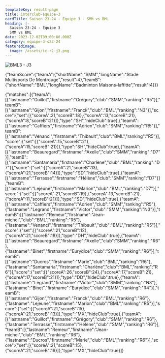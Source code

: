 ```yaml
---
templateKey: result-page
title: interclub-equipe-3
cardTitle: Saison 23-24 - Équipe 3 - SMM vs BML
heading: |-
  Saison 23-24 - Équipe 3
  SMM vs BML
date: 2023-12-02T09:00:00.000Z
category: equipe-3-s23-24
featuredimage:
  image: /assets/ic-r2-j3.png
---
```

![](/assets/ic-r2-j3.png "BML3 - J3")

<teamscoreboard>{"teamScore":{"teamA":{"shortName":"SMM","longName":"Stade Multisports De Montrouge","result":4},"teamB":{"shortName":"BML","longName":"Badminton Maisons-laffitte","result":4}}}</teamscoreboard>

<scoreboard>{"matches":[{"teamA":[{"lastname":"Guillot","firstname":"Grégory","club":"SMM","ranking":"R5"}],"teamB":[{"lastname":"Gijon","firstname":"Franck","club":"BML","ranking":"N3"}],"score":{"set":[{"scoreA":21,"scoreB":18},{"scoreA":13,"scoreB":21},{"scoreA":8,"scoreB":21}]},"type":"SH","hideClub":true},{"teamA":[{"lastname":"Caffiers","firstname":"Adrien","club":"SMM","ranking":"R5"}],"teamB":[{"lastname":"Venanci","firstname":"Thibault","club":"BML","ranking":"R5"}],"score":{"set":[{"scoreA":15,"scoreB":21},{"scoreA":15,"scoreB":21}]},"type":"SH","hideClub":true},{"teamA":[{"lastname":"Beauregard","firstname":"Axelle","club":"SMM","ranking":"D7"}],"teamB":[{"lastname":"Santamaria","firstname":"Charlène","club":"BML","ranking":"D7"}],"score":{"set":[{"scoreA":21,"scoreB":13},{"scoreA":21,"scoreB":14}]},"type":"SD","hideClub":true},{"teamA":[{"lastname":"Terrasse","firstname":"Hélène","club":"SMM","ranking":"D7"}],"teamB":[{"lastname":"Lejeune","firstname":"Marion","club":"BML","ranking":"D7"}],"score":{"set":[{"scoreA":21,"scoreB":19},{"scoreA":13,"scoreB":21},{"scoreA":11,"scoreB":21}]},"type":"SD","hideClub":true},{"teamA":[{"lastname":"Caffiers","firstname":"Adrien","club":"SMM","ranking":"R5"},{"lastname":"Legrand","firstname":"Victor","club":"SMM","ranking":"N3"}],"teamB":[{"lastname":"Remeur","firstname":"Jean-michel","club":"BML","ranking":"R5"},{"lastname":"Venanci","firstname":"Thibault","club":"BML","ranking":"R5"}],"score":{"set":[{"scoreA":21,"scoreB":12},{"scoreA":21,"scoreB":18}]},"type":"DH","hideClub":true},{"teamA":[{"lastname":"Beauregard","firstname":"Axelle","club":"SMM","ranking":"R6"},{"lastname":"Binet","firstname":"Eurydice","club":"SMM","ranking":"R6"}],"teamB":[{"lastname":"Ducros","firstname":"Marie","club":"BML","ranking":"R6"},{"lastname":"Santamaria","firstname":"Charlène","club":"BML","ranking":"R6"}],"score":{"set":[{"scoreA":26,"scoreB":24},{"scoreA":17,"scoreB":21},{"scoreA":17,"scoreB":21}]},"type":"DD","hideClub":true},{"teamA":[{"lastname":"Legrand","firstname":"Victor","club":"SMM","ranking":"N3"},{"lastname":"Binet","firstname":"Eurydice","club":"SMM","ranking":"R4"}],"teamB":[{"lastname":"Gijon","firstname":"Franck","club":"BML","ranking":"R6"},{"lastname":"Lejeune","firstname":"Marion","club":"BML","ranking":"R5"}],"score":{"set":[{"scoreA":21,"scoreB":15},{"scoreA":21,"scoreB":13}]},"type":"MX","hideClub":true},{"teamA":[{"lastname":"Guillot","firstname":"Grégory","club":"SMM","ranking":"R6"},{"lastname":"Terrasse","firstname":"Hélène","club":"SMM","ranking":"R6"}],"teamB":[{"lastname":"Remeur","firstname":"Jean-michel","club":"BML","ranking":"R6"},{"lastname":"Ducros","firstname":"Marie","club":"BML","ranking":"R6"}],"score":{"set":[{"scoreA":21,"scoreB":15},{"scoreA":21,"scoreB":19}]},"type":"MX","hideClub":true}]}</scoreboard>